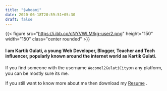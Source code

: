 ```yaml
---
title: "$whoami"
date: 2020-06-18T20:59:51+05:30
draft: false
---
```


{{< figure src="https://i.ibb.co/cNYVWLM/kg-user2.png" height="150" width="150" class="center rounded" >}}

#### I am Kartik Gulati, a young Web Developer, Blogger, Teacher and Tech influencer, popularly known around the internet world as Kartik Gulati.

 If you ﬁnd some­one with the user­name ```Wecomel2GulatiCity```on any platform, you can be mostly sure its me.

 If you still want to know more about me then download my [Resume](https://drive.google.com/drive/folders/1enQ9PNANjNckyNBBs-R7r5EoU_-cBGaI?usp=sharing) .

